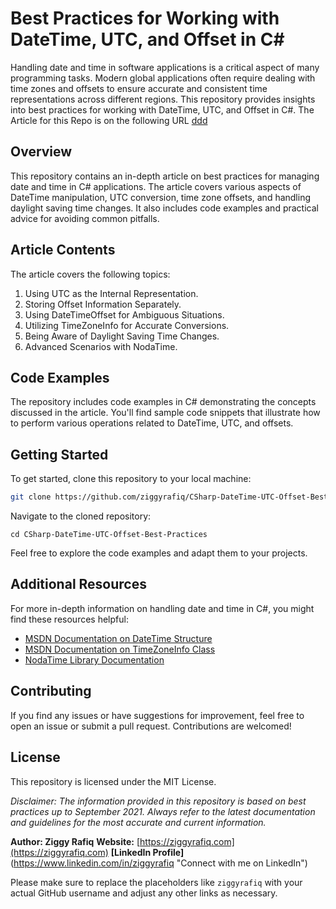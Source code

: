 # Best Practices for Working with DateTime, UTC, and Offset in C#
Handling date and time in software applications is a critical aspect of many programming tasks. Modern global applications often require dealing with time zones and offsets to ensure accurate and consistent time representations across different regions. This repository provides insights into best practices for working with DateTime, UTC, and Offset in C#.
The Article for this Repo is on the following URL [ddd](https://www.c-sharpcorner.com/article/)

## Overview

This repository contains an in-depth article on best practices for managing date and time in C# applications. The article covers various aspects of DateTime manipulation, UTC conversion, time zone offsets, and handling daylight saving time changes. It also includes code examples and practical advice for avoiding common pitfalls.

## Article Contents

The article covers the following topics:

1. Using UTC as the Internal Representation.
2. Storing Offset Information Separately.
3. Using DateTimeOffset for Ambiguous Situations.
4. Utilizing TimeZoneInfo for Accurate Conversions.
5. Being Aware of Daylight Saving Time Changes.
6. Advanced Scenarios with NodaTime.

## Code Examples

The repository includes code examples in C# demonstrating the concepts discussed in the article. You'll find sample code snippets that illustrate how to perform various operations related to DateTime, UTC, and offsets.

## Getting Started

To get started, clone this repository to your local machine:

```sh
git clone https://github.com/ziggyrafiq/CSharp-DateTime-UTC-Offset-Best-Practices.git
```

Navigate to the cloned repository:

```
cd CSharp-DateTime-UTC-Offset-Best-Practices
```

Feel free to explore the code examples and adapt them to your projects.

## Additional Resources

For more in-depth information on handling date and time in C#, you might find these resources helpful:

* [MSDN Documentation on DateTime Structure](https://docs.microsoft.com/en-us/dotnet/api/system.datetime)
* [MSDN Documentation on TimeZoneInfo Class](https://docs.microsoft.com/en-us/dotnet/api/system.timezoneinfo)
* [NodaTime Library Documentation](https://nodatime.org/)


## Contributing
If you find any issues or have suggestions for improvement, feel free to open an issue or submit a pull request. Contributions are welcomed!

## License
This repository is licensed under the MIT License.

_Disclaimer: The information provided in this repository is based on best practices up to September 2021. Always refer to the latest documentation and guidelines for the most accurate and current information._

**Author: Ziggy Rafiq**
**Website:** [https://ziggyrafiq.com](https://ziggyrafiq.com)
**[LinkedIn Profile]**(https://www.linkedin.com/in/ziggyrafiq "Connect with me on LinkedIn")

Please make sure to replace the placeholders like `ziggyrafiq` with your actual GitHub username and adjust any other links as necessary.

